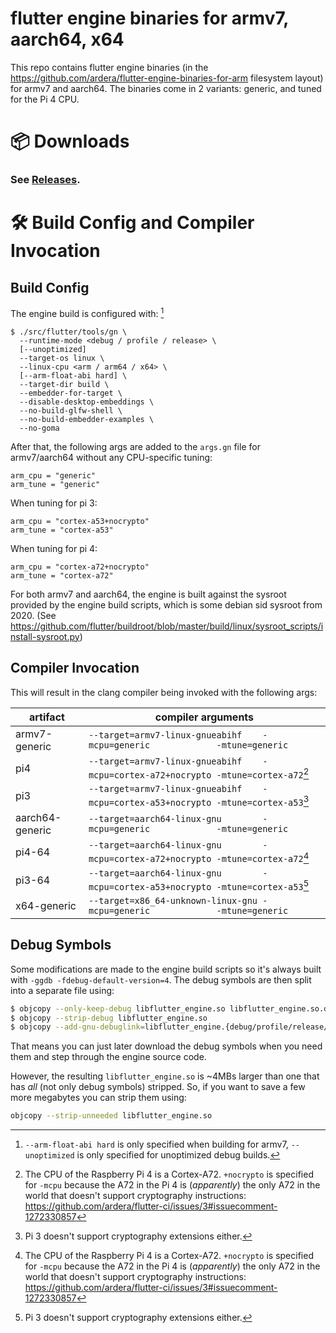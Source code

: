 # flutter engine binaries for armv7, aarch64, x64

This repo contains flutter engine binaries (in the https://github.com/ardera/flutter-engine-binaries-for-arm filesystem layout) for armv7 and aarch64.
The binaries come in 2 variants: generic, and tuned for the Pi 4 CPU.

# 📦 Downloads

### **See [Releases](https://github.com/ardera/flutter_embedded/releases).**

# 🛠️ Build Config and Compiler Invocation
## Build Config
The engine build is configured with: [^2]
```
$ ./src/flutter/tools/gn \
  --runtime-mode <debug / profile / release> \
  [--unoptimized]
  --target-os linux \
  --linux-cpu <arm / arm64 / x64> \
  [--arm-float-abi hard] \
  --target-dir build \
  --embedder-for-target \
  --disable-desktop-embeddings \
  --no-build-glfw-shell \
  --no-build-embedder-examples \
  --no-goma
```

After that, the following args are added to the `args.gn` file for armv7/aarch64 without any CPU-specific tuning:
```
arm_cpu = "generic"
arm_tune = "generic"
```

When tuning for pi 3:
```
arm_cpu = "cortex-a53+nocrypto"
arm_tune = "cortex-a53"
```

When tuning for pi 4:
```
arm_cpu = "cortex-a72+nocrypto"
arm_tune = "cortex-a72"
```

For both armv7 and aarch64, the engine is built against the sysroot provided by the engine build scripts, which is some debian sid sysroot from 2020.
(See https://github.com/flutter/buildroot/blob/master/build/linux/sysroot_scripts/install-sysroot.py)

## Compiler Invocation
This will result in the clang compiler being invoked with the following args:

| artifact        | compiler arguments                                                           |
| --------------- | ---------------------------------------------------------------------------- |
| armv7-generic   | `--target=armv7-linux-gnueabihf    -mcpu=generic             -mtune=generic`    |
| pi4             | `--target=armv7-linux-gnueabihf    -mcpu=cortex-a72+nocrypto -mtune=cortex-a72`[^1] |
| pi3             | `--target=armv7-linux-gnueabihf    -mcpu=cortex-a53+nocrypto -mtune=cortex-a53`[^3] |
| aarch64-generic | `--target=aarch64-linux-gnu        -mcpu=generic             -mtune=generic`    |
| pi4-64          | `--target=aarch64-linux-gnu        -mcpu=cortex-a72+nocrypto -mtune=cortex-a72`[^1] |
| pi3-64          | `--target=aarch64-linux-gnu        -mcpu=cortex-a53+nocrypto -mtune=cortex-a53`[^3] |
| x64-generic     | `--target=x86_64-unknown-linux-gnu -mcpu=generic             -mtune=generic` |

## Debug Symbols

Some modifications are made to the engine build scripts so it's always built with `-ggdb -fdebug-default-version=4`.
The debug symbols are then split into a separate file using:
```bash
$ objcopy --only-keep-debug libflutter_engine.so libflutter_engine.so.dbgsyms
$ objcopy --strip-debug libflutter_engine.so
$ objcopy --add-gnu-debuglink=libflutter_engine.{debug/profile/release/debug_unopt}.dbgsyms libflutter_engine.so
```

That means you can just later download the debug symbols when you need them and step through the engine source code.

However, the resulting `libflutter_engine.so` is ~4MBs larger than one that has _all_ (not only debug symbols) stripped.
So, if you want to save a few more megabytes you can strip them using:
```bash
objcopy --strip-unneeded libflutter_engine.so
```

[^1]: The CPU of the Raspberry Pi 4 is a Cortex-A72. `+nocrypto` is specified for `-mcpu` because the A72 in the Pi 4 is (_apparently_) the only A72 in the world that doesn't support cryptography instructions: https://github.com/ardera/flutter-ci/issues/3#issuecomment-1272330857

[^3]: Pi 3 doesn't support cryptography extensions either.

[^2]: `--arm-float-abi hard` is only specified when building for armv7, `--unoptimized` is only specified for unoptimized debug builds.
